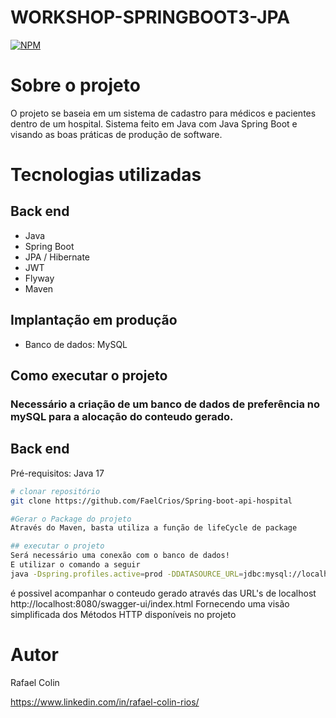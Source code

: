 # WORKSHOP-SPRINGBOOT3-JPA 
[![NPM](https://img.shields.io/npm/l/react)](https://github.com/FaelCrios/Spring-boot-api-hospital/blob/master/LICENSE) 

# Sobre o projeto

O projeto se baseia em um sistema de cadastro para médicos e pacientes dentro de um hospital. Sistema feito em Java com Java Spring Boot e visando as boas práticas de
produção de software.


# Tecnologias utilizadas
## Back end
- Java
- Spring Boot
- JPA / Hibernate
- JWT
- Flyway
- Maven

## Implantação em produção
- Banco de dados: MySQL

## Como executar o projeto
 ### Necessário a criação de um banco de dados de preferência no mySQL para a alocação do conteudo gerado.
 
## Back end
Pré-requisitos: Java 17

```bash
# clonar repositório
git clone https://github.com/FaelCrios/Spring-boot-api-hospital

#Gerar o Package do projeto
Através do Maven, basta utiliza a função de lifeCycle de package

## executar o projeto
Será necessário uma conexão com o banco de dados!
E utilizar o comando a seguir
java -Dspring.profiles.active=prod -DDATASOURCE_URL=jdbc:mysql://localhost/vollmed_api -DDATASOURCE_USERNAME=root -DDATASOURCE_PASSWORD=root -jar target/api-0.0.1-SNAPSHOT.jar
```

é possivel acompanhar o conteudo gerado através das URL's de localhost
http://localhost:8080/swagger-ui/index.html
Fornecendo uma visão simplificada dos Métodos HTTP disponíveis no projeto

# Autor

Rafael Colin

https://www.linkedin.com/in/rafael-colin-rios/
